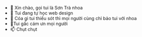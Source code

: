 - 👋 Xin chào, gọi tui là Sơn Trà nhoa
- 👀 Tui đang tự học web design 
- 🌱 Cóa gì tui thiếu sót thì mọi người cùng chỉ bảo tui với nhoa
- 💞️Tui gấc cám ưn mọi người
- 📫 Chụt chụt

<!---
swyahh/swyahh is a ✨ special ✨ repository because its `README.md` (this file) appears on your GitHub profile.
You can click the Preview link to take a look at your changes.
--->
